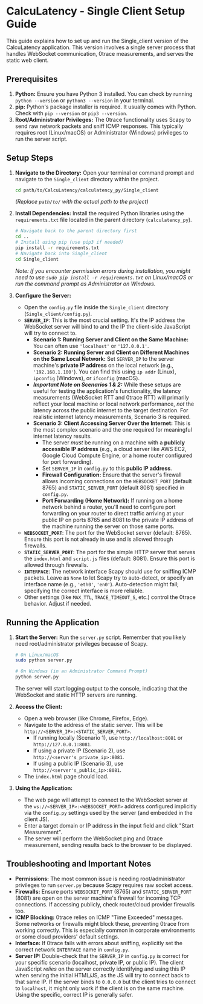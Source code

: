 # CalcuLatency - Single Client Setup Guide

This guide explains how to set up and run the Single_client version of the CalcuLatency application. This version involves a single server process that handles WebSocket communication, 0trace measurements, and serves the static web client.

## Prerequisites

1.  **Python:** Ensure you have Python 3 installed. You can check by running `python --version` or `python3 --version` in your terminal.
2.  **pip:** Python's package installer is required. It usually comes with Python. Check with `pip --version` or `pip3 --version`.
3.  **Root/Administrator Privileges:** The 0trace functionality uses Scapy to send raw network packets and sniff ICMP responses. This typically requires root (Linux/macOS) or Administrator (Windows) privileges to run the server script.

## Setup Steps

1.  **Navigate to the Directory:**
    Open your terminal or command prompt and navigate to the `Single_client` directory within the project.
    ```bash
    cd path/to/CalcuLatency/calculatency_py/Single_client
    ```
    *(Replace `path/to/` with the actual path to the project)*

2.  **Install Dependencies:**
    Install the required Python libraries using the `requirements.txt` file located in the parent directory (`calculatency_py`).
    ```bash
    # Navigate back to the parent directory first
    cd ..
    # Install using pip (use pip3 if needed)
    pip install -r requirements.txt
    # Navigate back into Single_client
    cd Single_client
    ```
    *Note: If you encounter permission errors during installation, you might need to use `sudo pip install -r requirements.txt` on Linux/macOS or run the command prompt as Administrator on Windows.*

3.  **Configure the Server:**
    *   Open the `config.py` file inside the `Single_client` directory (`Single_client/config.py`).
    *   **`SERVER_IP`**: This is the most crucial setting. It's the IP address the WebSocket server will bind to and the IP the client-side JavaScript will try to connect to.
        *   **Scenario 1: Running Server and Client on the Same Machine:** You can often use `'localhost'` or `'127.0.0.1'`.
        *   **Scenario 2: Running Server and Client on Different Machines on the Same Local Network:** Set `SERVER_IP` to the server machine's **private IP address** on the local network (e.g., `'192.168.1.100'`). You can find this using `ip addr` (Linux), `ipconfig` (Windows), or `ifconfig` (macOS).
        *   ***Important Note on Scenarios 1 & 2:*** While these setups are useful for testing the application's functionality, the latency measurements (WebSocket RTT and 0trace RTT) will primarily reflect your local machine or local network performance, *not* the latency across the public internet to the target destination. For realistic internet latency measurements, Scenario 3 is required.
        *   **Scenario 3: Client Accessing Server Over the Internet:** This is the most complex scenario and the one required for meaningful internet latency results.
            *   The server *must* be running on a machine with a **publicly accessible IP address** (e.g., a cloud server like AWS EC2, Google Cloud Compute Engine, or a home router configured for port forwarding).
            *   Set `SERVER_IP` in `config.py` to this **public IP address**.
            *   **Firewall Configuration:** Ensure that the server's firewall allows incoming connections on the `WEBSOCKET_PORT` (default 8765) and `STATIC_SERVER_PORT` (default 8081) specified in `config.py`.
            *   **Port Forwarding (Home Network):** If running on a home network behind a router, you'll need to configure port forwarding on your router to direct traffic arriving at your public IP on ports 8765 and 8081 to the private IP address of the machine running the server on those same ports.
    *   **`WEBSOCKET_PORT`**: The port for the WebSocket server (default: 8765). Ensure this port is not already in use and is allowed through firewalls.
    *   **`STATIC_SERVER_PORT`**: The port for the simple HTTP server that serves the `index.html` and `script.js` files (default: 8081). Ensure this port is allowed through firewalls.
    *   **`INTERFACE`**: The network interface Scapy should use for sniffing ICMP packets. Leave as `None` to let Scapy try to auto-detect, or specify an interface name (e.g., `'eth0'`, `'en0'`). Auto-detection might fail; specifying the correct interface is more reliable.
    *   Other settings (like `MAX_TTL`, `TRACE_TIMEOUT_S`, etc.) control the 0trace behavior. Adjust if needed.

## Running the Application

1.  **Start the Server:**
    Run the `server.py` script. Remember that you likely need root/administrator privileges because of Scapy.
    ```bash
    # On Linux/macOS
    sudo python server.py

    # On Windows (in an Administrator Command Prompt)
    python server.py
    ```
    The server will start logging output to the console, indicating that the WebSocket and static HTTP servers are running.

2.  **Access the Client:**
    *   Open a web browser (like Chrome, Firefox, Edge).
    *   Navigate to the address of the static server. This will be `http://<SERVER_IP>:<STATIC_SERVER_PORT>`.
        *   If running locally (Scenario 1), use `http://localhost:8081` or `http://127.0.0.1:8081`.
        *   If using a private IP (Scenario 2), use `http://<server's_private_ip>:8081`.
        *   If using a public IP (Scenario 3), use `http://<server's_public_ip>:8081`.
    *   The `index.html` page should load.

3.  **Using the Application:**
    *   The web page will attempt to connect to the WebSocket server at the `ws://<SERVER_IP>:<WEBSOCKET_PORT>` address configured implicitly via the `config.py` settings used by the server (and embedded in the client JS).
    *   Enter a target domain or IP address in the input field and click "Start Measurement".
    *   The server will perform the WebSocket ping and 0trace measurement, sending results back to the browser to be displayed.

## Troubleshooting and Important Notes

*   **Permissions:** The most common issue is needing root/administrator privileges to run `server.py` because Scapy requires raw socket access.
*   **Firewalls:** Ensure ports `WEBSOCKET_PORT` (8765) and `STATIC_SERVER_PORT` (8081) are open on the server machine's firewall for incoming TCP connections. If accessing publicly, check router/cloud provider firewalls too.
*   **ICMP Blocking:** 0trace relies on ICMP "Time Exceeded" messages. Some networks or firewalls might block these, preventing 0trace from working correctly. This is especially common in corporate environments or some cloud providers' default settings.
*   **Interface:** If 0trace fails with errors about sniffing, explicitly set the correct network `INTERFACE` name in `config.py`.
*   **Server IP:** Double-check that the `SERVER_IP` in `config.py` is correct for your specific scenario (localhost, private IP, or public IP). The client JavaScript *relies* on the server correctly identifying and using this IP when serving the initial HTML/JS, as the JS will try to connect back to that same IP. If the server binds to `0.0.0.0` but the client tries to connect to `localhost`, it might only work if the client is on the same machine. Using the specific, correct IP is generally safer.
